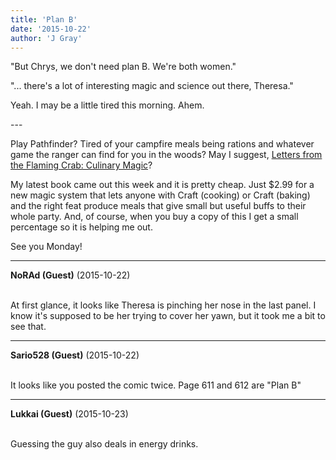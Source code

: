 ```yaml
---
title: 'Plan B'
date: '2015-10-22'
author: 'J Gray'
---
```


<p>"But Chrys, we don't need plan B. We're both women."</p><p>"... there's a lot of interesting magic and science out there, Theresa."</p><p>Yeah. I may be a little tired this morning. Ahem.</p><p>---</p><p>Play Pathfinder? Tired of your campfire meals being rations and whatever game the ranger can find for you in the woods? May I suggest, <a href="http://drivethrurpg.com/product/162315/Letters-from-the-Flaming-Crab-Culinary-Magic" target="_blank">Letters from the Flaming Crab: Culinary Magic</a>?</p><p>My latest book came out this week and it is pretty cheap. Just $2.99 for a new magic system that lets anyone with Craft (cooking) or Craft (baking) and the right feat produce meals that give small but useful buffs to their whole party. And, of course, when you buy a copy of this I get a small percentage so it is helping me out.</p><p>See you Monday!</p>

---
**NoRAd (Guest)** (2015-10-22)

<br> At first glance, it looks like Theresa is pinching her nose in the last panel. I know it's supposed to be her trying to cover her yawn, but it took me a bit to see that.

---
**Sario528 (Guest)** (2015-10-22)

<br> It looks like you posted the comic twice. Page 611 and 612 are "Plan B"

---
**Lukkai (Guest)** (2015-10-23)

<br> Guessing the guy also deals in energy drinks.<br>

